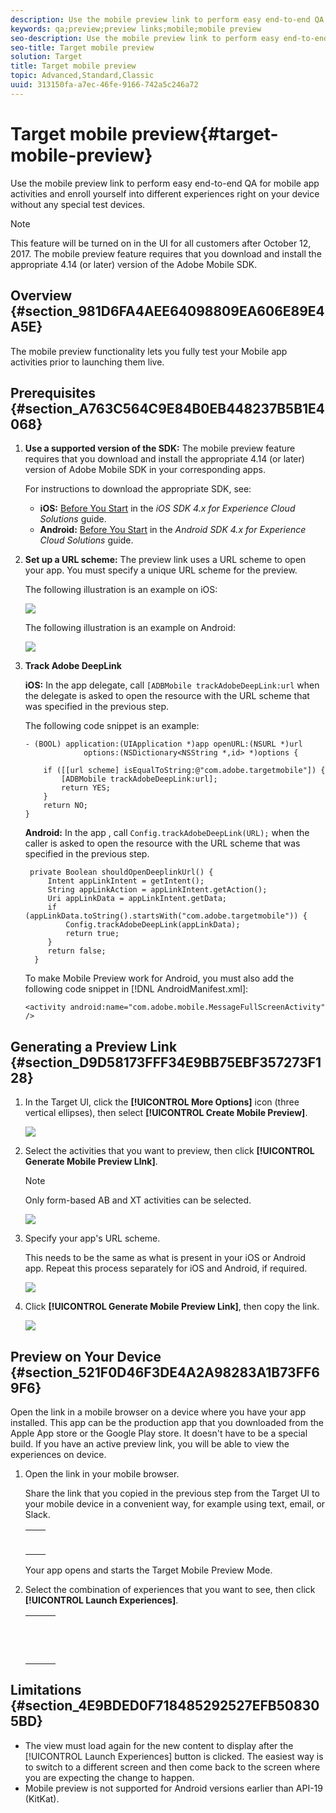 ```yaml
---
description: Use the mobile preview link to perform easy end-to-end QA for mobile app activities and enroll yourself into different experiences right on your device without any special test devices.
keywords: qa;preview;preview links;mobile;mobile preview
seo-description: Use the mobile preview link to perform easy end-to-end QA for mobile app activities and enroll yourself into different experiences right on your device without any special test devices.
seo-title: Target mobile preview
solution: Target
title: Target mobile preview
topic: Advanced,Standard,Classic
uuid: 313150fa-a7ec-46fe-9166-742a5c246a72
---
```


# Target mobile preview{#target-mobile-preview}

Use the mobile preview link to perform easy end-to-end QA for mobile app activities and enroll yourself into different experiences right on your device without any special test devices.

>[!NOTE]
>
>This feature will be turned on in the UI for all customers after October 12, 2017. The mobile preview feature requires that you download and install the appropriate 4.14 (or later) version of the Adobe Mobile SDK.

## Overview {#section_981D6FA4AEE64098809EA606E89E4A5E}

The mobile preview functionality lets you fully test your Mobile app activities prior to launching them live.

## Prerequisites {#section_A763C564C9E84B0EB448237B5B1E4068}

1. **Use a supported version of the SDK:** The mobile preview feature requires that you download and install the appropriate 4.14 (or later) version of Adobe Mobile SDK in your corresponding apps.

   For instructions to download the appropriate SDK, see:

    * **iOS:** [Before You Start](https://marketing.adobe.com/resources/help/en_US/mobile/ios/requirements.html) in the *iOS SDK 4.x for Experience Cloud Solutions* guide. 
    * **Android:** [Before You Start](https://marketing.adobe.com/resources/help/en_US/mobile/android/requirements.html) in the *Android SDK 4.x for Experience Cloud Solutions* guide.

1. **Set up a URL scheme:** The preview link uses a URL scheme to open your app. You must specify a unique URL scheme for the preview.

   The following illustration is an example on iOS:

   ![](assets/mobile-preview-url-scheme-ios.png)

   The following illustration is an example on Android:

   ![](assets/Android_Deeplink.png)

1. **Track Adobe DeepLink**

   **iOS:** In the app delegate, call `[ADBMobile trackAdobeDeepLink:url` when the delegate is asked to open the resource with the URL scheme that was specified in the previous step.

   The following code snippet is an example:

   ```
   - (BOOL) application:(UIApplication *)app openURL:(NSURL *)url 
                options:(NSDictionary<NSString *,id> *)options { 
    
       if ([[url scheme] isEqualToString:@"com.adobe.targetmobile"]) { 
           [ADBMobile trackAdobeDeepLink:url]; 
           return YES; 
       } 
       return NO; 
   } 
   
   ```

   **Android:** In the app , call `Config.trackAdobeDeepLink(URL);` when the caller is asked to open the resource with the URL scheme that was specified in the previous step.

   ```
    private Boolean shouldOpenDeeplinkUrl() { 
        Intent appLinkIntent = getIntent(); 
        String appLinkAction = appLinkIntent.getAction(); 
        Uri appLinkData = appLinkIntent.getData; 
        if (appLinkData.toString().startsWith("com.adobe.targetmobile")) { 
            Config.trackAdobeDeepLink(appLinkData); 
            return true; 
        } 
        return false; 
     }
   ```

   To make Mobile Preview work for Android, you must also add the following code snippet in [!DNL AndroidManifest.xml]:

   ```
   <activity android:name="com.adobe.mobile.MessageFullScreenActivity" />
   ```

## Generating a Preview Link {#section_D9D58173FFF34E9BB75EBF357273F128}

1. In the Target UI, click the **[!UICONTROL More Options]** icon (three vertical ellipses), then select **[!UICONTROL Create Mobile Preview]**.

   ![](assets/mobile-preview-create.png)

1. Select the activities that you want to preview, then click **[!UICONTROL Generate Mobile Preview LInk]**.

   >[!NOTE]
   >
   >Only form-based AB and XT activities can be selected.

   ![](assets/mobile-preview-select-activities.png)

1. Specify your app's URL scheme.

   This needs to be the same as what is present in your iOS or Android app. Repeat this process separately for iOS and Android, if required.

   ![](assets/mobile-preview-enter-url-scheme.png)

1. Click **[!UICONTROL Generate Mobile Preview Link]**, then copy the link.

   ![](assets/mobile-preview-generate-and-copy.png)

## Preview on Your Device {#section_521F0D46F3DE4A2A98283A1B73FF69F6}

Open the link in a mobile browser on a device where you have your app installed. This app can be the production app that you downloaded from the Apple App store or the Google Play store. It doesn't have to be a special build. If you have an active preview link, you will be able to view the experiences on device.

1. Open the link in your mobile browser.

    Share the link that you copied in the previous step from the Target UI to your mobile device in a convenient way, for example using text, email, or Slack.

    <table id="table_F853E79832954A87850BDDAF36D88A7F"> 
    <tbody> 
    <tr> 
    <td colname="col1"> <p> <img id="image_D6C60AC753FA4296B440B8C5F6BB5603" href="assets/mobile-preview-open-deeplink.png" /> </p> </td> 
    <td colname="col2"> <p> <img id="image_F1459ADE032F4B12880385F0CF6218FA" href="assets/mobile-preview-open-app.png" /> </p> </td> 
    </tr> 
    </tbody> 
    </table>

    Your app opens and starts the Target Mobile Preview Mode. 

1. Select the combination of experiences that you want to see, then click **[!UICONTROL Launch Experiences]**.

    <table id="table_6123AAE2EE9D426CA477BD71B4361489"> 
    <tbody> 
    <tr> 
    <td colname="col1"> <p> <img href="assets/mobile-preview-experience-selection-1.png" id="image_C9AA4C0525A449AA91A253BDD177A1DC" /> </p> </td> 
    <td colname="col2"> <p> <img id="image_CE9638C68F184AE1AA66A0CDE9AA3770" href="assets/mobile-preview-experience-result-1-france.png" /> </p> </td> 
    <td colname="col3"> <p> <img id="image_92CB96E9A4274216B7A328F2B49FAEF3" href="assets/mobile-preview-experience-result-1-shipfree.png" /> </p> </td> 
    </tr> 
    <tr> 
    <td colname="col1"> <p> <img id="image_E7117C66BA534B2B87F1BDBA20E9EC5A" href="assets/mobile-preview-experience-selection-2.png" /> </p> </td> 
    <td colname="col2"> <p> <img id="image_3E880BB6C6D34F1EAC64C21CE07A9267" href="assets/mobile-preview-experience-result-2-aus.png" /> </p> </td> 
    <td colname="col3"> <p> <img id="image_2B419DDBD58B4C0CB4E5A967FCA50922" href="assets/mobile-preview-experience-result-2-10off.png" /> </p> </td> 
    </tr> 
    </tbody> 
    </table>

## Limitations {#section_4E9BDED0F718485292527EFB508305BD}

* The view must load again for the new content to display after the [!UICONTROL Launch Experiences] button is clicked. The easiest way is to switch to a different screen and then come back to the screen where you are expecting the change to happen. 
* Mobile preview is not supported for Android versions earlier than API-19 (KitKat).